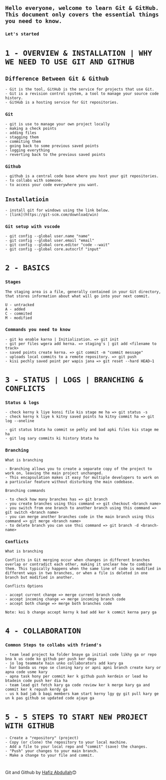 ## `Hello everyone, welcome to learn Git & GitHub. This document only covers the essential things you need to know.`

### `Let's started`

# `1 - OVERVIEW & INSTALLATION | WHY WE NEED TO USE GIT AND GITHUB`

## `Difference Between Git & Github`

```
- Git is the tool, GitHub is the service for projects that use Git.
- Git is a revision control system, a tool to manage your source code history.
- GitHub is a hosting service for Git repositories.
```

### `Git`
```
- git is use to manage your own project locally
- making a check points 
- adding files 
- stagging them
- commiting them
- going back to some previous saved points 
- logging everything
- reverting back to the previous saved points
```

### `Github`

```
- github is a central code base where you host your git repositories. 
- to collabs with someone.
- to access your code everywhere you want.
```


## `Installatioin`

```
- install git for windows using the link below.
- [link](https://git-scm.com/download/win)
```

### `Git setup with vscode`

```
- git config --global user.name "name"
- git config --global user.email "email"
- git config --global core.editor "code --wait"
- git config --global core.autocrlf "input"
```

#

# `2 - BASICS`

### `Stages`

```
The staging area is a file, generally contained in your Git directory, that stores information about what will go into your next commit.
```

```
U - untracked
A - added
C - commited
M - modified
```


### `Commands you need to know`

```
- git ko enable karna | Initialization. => git init
- git per files wgera add kerna. => staging's | git add <filename to track>
- saved points create kerna. => git commit -m "commit message"
- uploads local commits to a remote repository. => git push
- kisi pechly saved point per wapis jana => git reset --hard HEAD~1
```
#

# `3 - STATUS | LOGS | BRANCHING & CONFLICTS`

###  `Status & logs`
```
- check kerny k liye konsi file kis stage me ha => git status -s 
- check kerny k liye k kitny saved points ha kitny commit ha => git log --oneline

- git status btata ha commit se pehly and bad apki files kis stage me ha
- git log sary commits ki history btata ha
```

### `Branching`

`What is branching`

```
- Branching allows you to create a separate copy of the project to work on, leaving the main project unchanged.
- This encapsulation makes it easy for multiple developers to work on a particular feature without disturbing the main codebase.
```
`Branching commands`

```
- to check how many branches has => git branch
- you create branches using this command => git checkout <branch name>
- you switch from one branch to another branch using this command => git switch <branch name>
- you can merge another branches code in the main branch using this command => git merge <branch name>
- to delete branch you can use thsi command => git branch -d <branch-name>
```

### `Conflicts`

`What is branching`

```
Conflicts in Git merging occur when changes in different branches overlap or contradict each other, making it unclear how to combine them. This typically happens when the same line of code is modified in different ways in two branches, or when a file is deleted in one branch but modified in another.
```

`Conflicts Options`

```
- accept current change => merge current branch code  
- accept incoming change => merge incoming branch code 
- accept both change => merge both branches code

Note: koi b change accept kerny k bad add ker k commit kerna pary ga
```

# `4 - COLLABORATION`

### `Common Steps to collabs with friend's`

```
- team lead project ka folder bnaye ga initial code likhy ga or repo bna k us code ko github per push ker dega
- jo log teammate hain unko collaborators add kary ga
- har banda us repo se cloning kary or apni apni branch create kary or apna code usme kary
- apna task hony per commit ker k github push kerdein or lead ko btadein code push ker dia ha
- team lead git fetch kary ga code review ker k merge kary ga and commit ker k repush kerdy ga
- us k bad jab b baqi members kam start kerny lgy gy git pull kary ge un k pas github se updated code ajaye ga
```

#
# `5 - 5 STEPS TO START NEW PROJECT WITH GITHUB`

```
- Create a "repository" (project)
- Copy (or clone) the repository to your local machine.
- Add a file to your local repo and "commit" (save) the changes.
- "Push" your changes to your main branch.
- Make a change to your file and commit.
```



# 
#
Git and Github by [Hafiz Abdullah](https://hafizabdullah.site)😊

